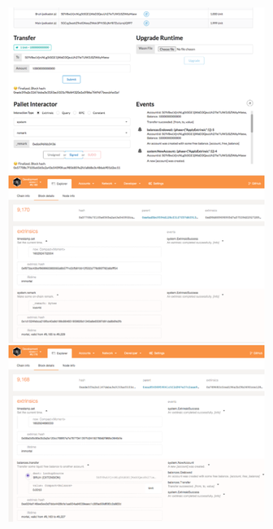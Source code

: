 <img src="https://github.com/kiok46/hack-polkadot/blob/main/tasks/Launch_A_Local_Substrate_Development_Chain/local_substrate.png">

<img src="https://github.com/kiok46/hack-polkadot/blob/main/tasks/Launch_A_Local_Substrate_Development_Chain/remark.png">

<img src="https://github.com/kiok46/hack-polkadot/blob/main/tasks/Launch_A_Local_Substrate_Development_Chain/transfer.png">
